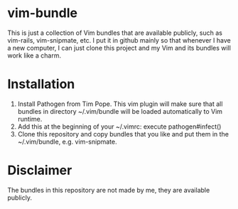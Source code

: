vim-bundle
==========
This is just a collection of Vim bundles that are available publicly, such as vim-rails, vim-snipmate, etc.
I put it in github mainly so that whenever I have a new computer, I can just clone this project and my Vim and its bundles will work like a charm.

Installation
============
1. Install Pathogen from Tim Pope. This vim plugin will make sure that all bundles in directory ~/.vim/bundle will be loaded automatically to Vim runtime.
2. Add this at the beginning of your ~/.vimrc: execute pathogen#infect()
3. Clone this repository and copy bundles that you like and put them in the ~/.vim/bundle, e.g. vim-snipmate.

Disclaimer 
==========
The bundles in this repository are not made by me, they are available publicly.

